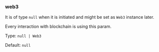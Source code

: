 ### web3

It is of type `null` when it is initiated and might be
set as `Web3` instance later.

Every interaction with blockchain is using this param.

Type: `null | Web3`

Default: `null`